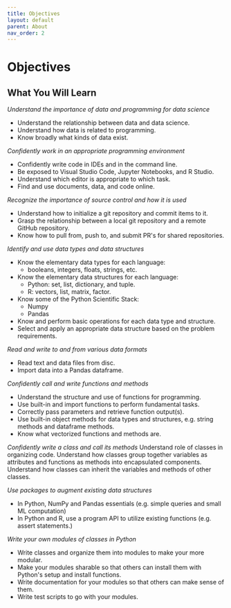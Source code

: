 ```yaml
---
title: Objectives
layout: default
parent: About
nav_order: 2
---
```


# Objectives

## What You Will Learn
*Understand the importance of data and programming for data science*
- Understand the relationship between data and data science.
- Understand how data is related to programming.
- Know broadly what kinds of data exist.

*Confidently work in an appropriate programming environment*
- Confidently write code in IDEs and in the command line.
- Be exposed to Visual Studio Code, Jupyter Notebooks, and R Studio.
- Understand which editor is appropriate to which task.
- Find and use documents, data, and code online.

*Recognize the importance of source control and how it is used*
- Understand how to initialize a git repository and commit items to it.
- Grasp the relationship between a local git repository and a remote GitHub repository.
- Know how to pull from, push to, and submit PR's for shared repositories.

*Identify and use data types and data structures*
- Know the elementary data types for each language:
    - booleans, integers, floats, strings, etc.
- Know the elementary data structures for each language:
    - Python: set, list, dictionary, and tuple.
    - R: vectors, list, matrix, factor.
- Know some of the Python Scientific Stack:
    - Numpy
    - Pandas
- Know and perform basic operations for each data type and structure.
- Select and apply an appropriate data structure based on the problem requirements.

*Read and write to and from various data formats*
- Read text and data files from disc.
- Import data into a Pandas dataframe.

*Confidently call and write functions and methods*
- Understand the structure and use of functions for programming.
- Use built-in and import functions to perform fundamental tasks.
- Correctly pass parameters and retrieve function output(s).
- Use built-in object methods for data types and structures, e.g. string methods and dataframe methods.
- Know what vectorized functions and methods are.

*Confidently write a class and call its methods*
Understand role of classes in organizing code.
Understand how classes group together variables as attributes and functions as methods into encapsulated components.
Understand how classes can inherit the variables and methods of other classes.

*Use packages to augment existing data structures*
- In Python, NumPy and Pandas essentials (e.g. simple queries and small ML computation)
- In Python and R, use a program API to utilize existing functions (e.g. assert statements.)

*Write your own modules of classes in Python*
- Write classes and organize them into modules to make your more modular.
- Make your modules sharable so that others can install them with Python's setup and install functions.
- Write documentation for your modules so that others can make sense of them.
- Write test scripts to go with your modules.